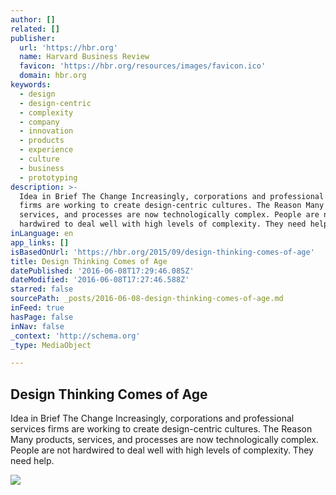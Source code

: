 ```yaml
---
author: []
related: []
publisher:
  url: 'https://hbr.org'
  name: Harvard Business Review
  favicon: 'https://hbr.org/resources/images/favicon.ico'
  domain: hbr.org
keywords:
  - design
  - design-centric
  - complexity
  - company
  - innovation
  - products
  - experience
  - culture
  - business
  - prototyping
description: >-
  Idea in Brief The Change Increasingly, corporations and professional services
  firms are working to create design-centric cultures. The Reason Many products,
  services, and processes are now technologically complex. People are not
  hardwired to deal well with high levels of complexity. They need help.
inLanguage: en
app_links: []
isBasedOnUrl: 'https://hbr.org/2015/09/design-thinking-comes-of-age'
title: Design Thinking Comes of Age
datePublished: '2016-06-08T17:29:46.085Z'
dateModified: '2016-06-08T17:27:46.588Z'
starred: false
sourcePath: _posts/2016-06-08-design-thinking-comes-of-age.md
inFeed: true
hasPage: false
inNav: false
_context: 'http://schema.org'
_type: MediaObject

---
```

<article style=""><h1>Design Thinking Comes of Age</h1><p>Idea in Brief The Change Increasingly, corporations and professional services firms are working to create design-centric cultures. The Reason Many products, services, and processes are now technologically complex. People are not hardwired to deal well with high levels of complexity. They need help.</p><img src="https://hbr.org/resources/images/article_assets/2015/08/R1509D_YOUNSE1.jpg" /></article>